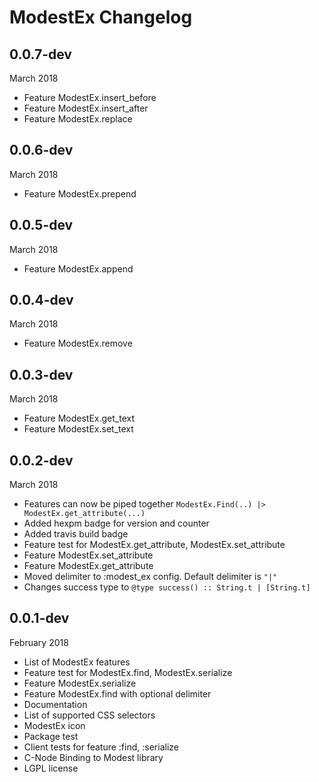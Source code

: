 # ModestEx Changelog

## 0.0.7-dev

March 2018

- Feature ModestEx.insert_before
- Feature ModestEx.insert_after
- Feature ModestEx.replace

## 0.0.6-dev

March 2018

- Feature ModestEx.prepend

## 0.0.5-dev

March 2018

- Feature ModestEx.append

## 0.0.4-dev

March 2018

- Feature ModestEx.remove

## 0.0.3-dev

March 2018

- Feature ModestEx.get_text
- Feature ModestEx.set_text

## 0.0.2-dev

March 2018

- Features can now be piped together `ModestEx.Find(..) |> ModestEx.get_attribute(...)`
- Added hexpm badge for version and counter
- Added travis build badge
- Feature test for ModestEx.get_attribute, ModestEx.set_attribute
- Feature ModestEx.set_attribute
- Feature ModestEx.get_attribute
- Moved delimiter to :modest_ex config. Default delimiter is `"|"`
- Changes success type to `@type success() :: String.t | [String.t]`

## 0.0.1-dev

February 2018

- List of ModestEx features
- Feature test for ModestEx.find, ModestEx.serialize
- Feature ModestEx.serialize
- Feature ModestEx.find with optional delimiter
- Documentation
- List of supported CSS selectors
- ModestEx icon
- Package test
- Client tests for feature :find, :serialize
- C-Node Binding to Modest library
- LGPL license